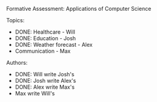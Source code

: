 Formative Assessment: Applications of Computer Science

Topics:
* DONE: Healthcare - Will
* DONE: Education - Josh
* DONE: Weather forecast - Alex
* Communication - Max

Authors:
* DONE: Will write Josh's
* DONE: Josh write Alex's
* DONE: Alex write  Max's
* Max write Will's
